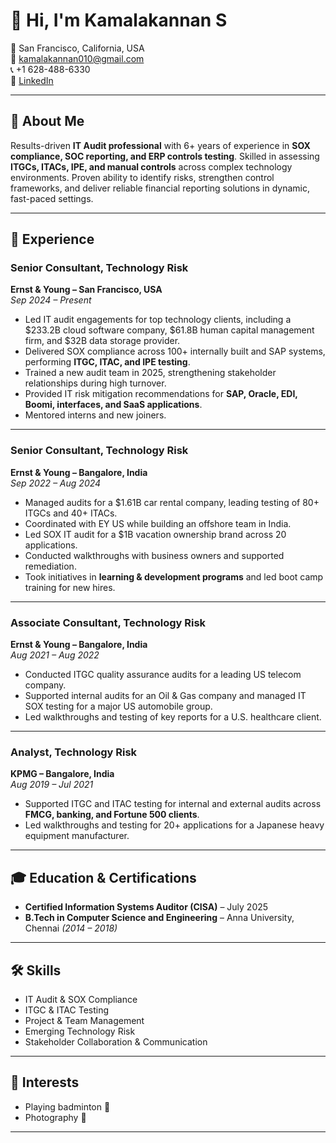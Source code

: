 # 👋 Hi, I'm Kamalakannan S

📍 San Francisco, California, USA  
📧 [kamalakannan010@gmail.com](mailto:kamalakannan010@gmail.com)  
📞 +1 628-488-6330  
🔗 [LinkedIn](https://www.linkedin.com/in/kamalakannan-srinivasan-11585615b)  

---

## 🚀 About Me
Results-driven **IT Audit professional** with 6+ years of experience in **SOX compliance, SOC reporting, and ERP controls testing**. Skilled in assessing **ITGCs, ITACs, IPE, and manual controls** across complex technology environments. Proven ability to identify risks, strengthen control frameworks, and deliver reliable financial reporting solutions in dynamic, fast-paced settings.

---

## 💼 Experience

### **Senior Consultant, Technology Risk**  
**Ernst & Young – San Francisco, USA**  
*Sep 2024 – Present*  
- Led IT audit engagements for top technology clients, including a $233.2B cloud software company, $61.8B human capital management firm, and $32B data storage provider.  
- Delivered SOX compliance across 100+ internally built and SAP systems, performing **ITGC, ITAC, and IPE testing**.  
- Trained a new audit team in 2025, strengthening stakeholder relationships during high turnover.  
- Provided IT risk mitigation recommendations for **SAP, Oracle, EDI, Boomi, interfaces, and SaaS applications**.  
- Mentored interns and new joiners.  

---

### **Senior Consultant, Technology Risk**  
**Ernst & Young – Bangalore, India**  
*Sep 2022 – Aug 2024*  
- Managed audits for a $1.61B car rental company, leading testing of 80+ ITGCs and 40+ ITACs.  
- Coordinated with EY US while building an offshore team in India.  
- Led SOX IT audit for a $1B vacation ownership brand across 20 applications.  
- Conducted walkthroughs with business owners and supported remediation.  
- Took initiatives in **learning & development programs** and led boot camp training for new hires.  

---

### **Associate Consultant, Technology Risk**  
**Ernst & Young – Bangalore, India**  
*Aug 2021 – Aug 2022*  
- Conducted ITGC quality assurance audits for a leading US telecom company.  
- Supported internal audits for an Oil & Gas company and managed IT SOX testing for a major US automobile group.  
- Led walkthroughs and testing of key reports for a U.S. healthcare client.  

---

### **Analyst, Technology Risk**  
**KPMG – Bangalore, India**  
*Aug 2019 – Jul 2021*  
- Supported ITGC and ITAC testing for internal and external audits across **FMCG, banking, and Fortune 500 clients**.  
- Led walkthroughs and testing for 20+ applications for a Japanese heavy equipment manufacturer.  

---

## 🎓 Education & Certifications
- **Certified Information Systems Auditor (CISA)** – July 2025  
- **B.Tech in Computer Science and Engineering** – Anna University, Chennai *(2014 – 2018)*  

---

## 🛠 Skills
- IT Audit & SOX Compliance  
- ITGC & ITAC Testing  
- Project & Team Management  
- Emerging Technology Risk  
- Stakeholder Collaboration & Communication  

---

## 🎯 Interests
- Playing badminton 🏸  
- Photography 📸  

---
